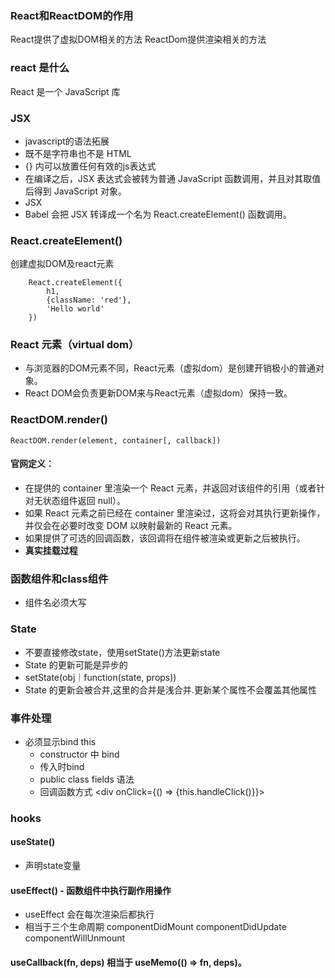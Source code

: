 ### React和ReactDOM的作用
React提供了虚拟DOM相关的方法
ReactDom提供渲染相关的方法


### react 是什么
React 是一个 JavaScript 库

### JSX
* javascript的语法拓展
* 既不是字符串也不是 HTML
* {} 内可以放置任何有效的js表达式
* 在编译之后，JSX 表达式会被转为普通 JavaScript 函数调用，并且对其取值后得到 JavaScript 对象。
* JSX
* Babel 会把 JSX 转译成一个名为 React.createElement() 函数调用。

### React.createElement()
创建虚拟DOM及react元素
```
    React.createElement({
        h1,
        {className: 'red'},
        'Hello world'
    })
```


###  React 元素（virtual dom）
* 与浏览器的DOM元素不同，React元素（虚拟dom）是创建开销极小的普通对象。
* React DOM会负责更新DOM来与React元素（虚拟dom）保持一致。

### ReactDOM.render()
```
ReactDOM.render(element, container[, callback])
```
#### 官网定义：
* 在提供的 container 里渲染一个 React 元素，并返回对该组件的引用（或者针对无状态组件返回 null）。
* 如果 React 元素之前已经在 container 里渲染过，这将会对其执行更新操作，并仅会在必要时改变 DOM 以映射最新的 React 元素。
* 如果提供了可选的回调函数，该回调将在组件被渲染或更新之后被执行。
* **真实挂载过程**


### 函数组件和class组件
* 组件名必须大写


### State
* 不要直接修改state，使用setState()方法更新state
* State 的更新可能是异步的
* setState(obj｜function(state, props))
* State 的更新会被合并,这里的合并是浅合并.更新某个属性不会覆盖其他属性

### 事件处理 
* 必须显示bind this
    * constructor 中 bind
    * 传入时bind
    * public class fields 语法
    * 回调函数方式 <div onClick={() => {this.handleClick()}}><div>

### hooks
#### useState()
* 声明state变量
#### useEffect() - 函数组件中执行副作用操作
* useEffect 会在每次渲染后都执行
* 相当于三个生命周期 componentDidMount componentDidUpdate componentWillUnmount
#### useCallback(fn, deps) 相当于 useMemo(() => fn, deps)。